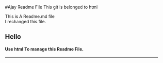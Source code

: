    #Ajay Readme File
This git is belonged to  html

This is A Readme.md file <br>
 I rechanged this file.
     <h2>Hello</h2>
<h4>Use html To manage this Readme File.</h4>
<hr>
